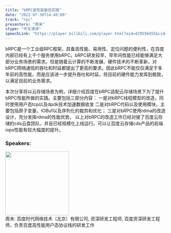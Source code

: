 ```yaml
---
title: "bRPC高性能最佳实践"
date: "2022-07-30T14:40:00"
track: "rpc"
presenters: "周末"
stype: "中文演讲"
speechLink: "https://player.bilibili.com/player.html?aid=429556455&cid=805959103&page=1"
---
```

bRPC是一个工业级RPC框架，具备高性能、易用性、定位问题的便利性，在百度内部已经有上千个服务使用bRPC。bRPC研发较早，早年间性能已经能够满足大部分业务场景的需求。但是随着云计算的不断发展、硬件技术的不断革新，对bRPC网络通信的吞吐和时延都提出了更高的要求。因此bRPC不能仅仅满足于多年前的高性能，而是应该进一步提升吞吐和时延，将目前的硬件能力发挥到极致，以满足目前的业务需求。

本次分享将以云存储场景为例，详细介绍百度在bRPC适配云存储场景下为了提升bRPC性能所做的实践。主要包括三部分内容：
一是对bRPC线程模型的改造，同时使用用户态tcp以及dpdk技术加速数据收发
二是对bRPC代码以及使用模块，主要包括原子变量、IOBuf以及序列化的裁剪和优化；
三是对bRPC使用rdma的改造设计，充分发挥rdma的性能优势。
以上对bRPC的改造工作已经对接了百度云存储的cds云盘团队，并且已经规模化上线运行。可以让百度云存储cds产品的前端iops性能有较大幅度的提升。

 ### Speakers: 
 <img src="images/speaker/1184.png" width="200" /><br>周末: 百度时代网络技术（北京）有限公司, 资深研发工程师, 百度资深研发工程师，负责百度高性能用户态协议栈的研发工作

 
